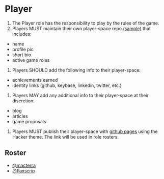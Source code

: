 # Player

1. The Player role has the responsibility to play by the rules of the game.
1. Players MUST maintain their own player-space repo [(sample)]() that includes:
* name
* profile pic
* short bio
* active game roles
1. Players SHOULD add the following info to their player-space:
* achievements earned
* identity links (github, keybase, linkedin, twitter, etc.)
1. Players MAY add any additional info to their player-space at their discretion:
* blog
* articles
* game proposals
1. Players MUST publish their player-space with [github pages](https://pages.github.com/) using the Hacker theme. The link will be used in role rosters.

## Roster

* [@macterra](https://macterra.github.io/macterra-space/)
* [@flaxscrip](TBD)